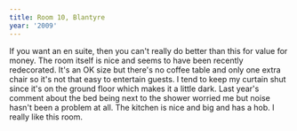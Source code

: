 ```yaml
---
title: Room 10, Blantyre
year: '2009'
---
```


If you want an en suite, then you can't really do better than this for value for money.  The room itself is nice and seems to have been recently redecorated.  It's an OK size but there's no coffee table and only one extra chair so it's not that easy to entertain guests.  I tend to keep my curtain shut since it's on the ground floor which makes it a little dark.  Last year's comment about the bed being next to the shower worried me but noise hasn't been a problem at all.  The kitchen is nice and big and has a hob.  I really like this room.